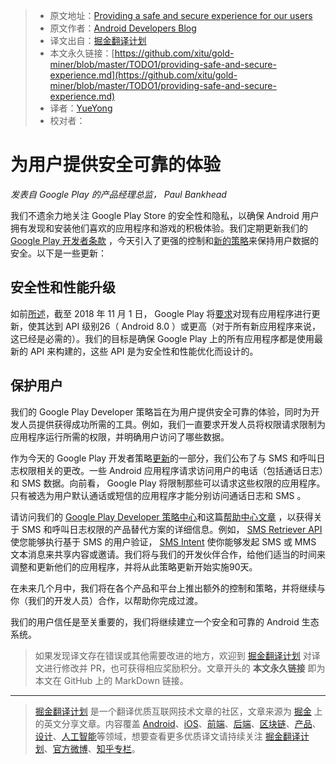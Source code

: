 > - 原文地址：[Providing a safe and secure experience for our users](https://android-developers.googleblog.com/2018/10/providing-safe-and-secure-experience.html)
> - 原文作者：[Android Developers Blog](https://android-developers.googleblog.com)
> - 译文出自：[掘金翻译计划](https://github.com/xitu/gold-miner)
> - 本文永久链接：[https://github.com/xitu/gold-miner/blob/master/TODO1/providing-safe-and-secure-experience.md](https://github.com/xitu/gold-miner/blob/master/TODO1/providing-safe-and-secure-experience.md)
> - 译者：[YueYong](https://link.juejin.im/?target=https%3A%2F%2Fgithub.com%2FYueYongDev)
> - 校对者：

# 为用户提供安全可靠的体验

_发表自 Google Play 的产品经理总监，  *Paul Bankhead*_

我们不遗余力地关注 Google Play Store 的安全性和隐私，以确保 Android 用户拥有发现和安装他们喜欢的应用程序和游戏的积极体验。我们定期更新我们的  [Google Play 开发者条款](https://play.google.com/about/developer-content-policy/) ，今天引入了更强的控制和[新的策略](https://play.google.com/about/updates-resources/)来保持用户数据的安全。以下是一些更新：

## 安全性和性能升级

如前[所述](https://android-developers.googleblog.com/2017/12/improving-app-security-and-performance.html)，截至 2018 年 11 月 1 日， Google Play 将[要求](https://developer.android.com/distribute/best-practices/develop/target-sdk)对现有应用程序进行更新，使其达到 API 级别26（ Android 8.0 ）或更高（对于所有新应用程序来说，这已经是必需的）。我们的目标是确保 Google Play 上的所有应用程序都是使用最新的 API 来构建的，这些 API 是为安全性和性能优化而设计的。

## 保护用户

我们的 Google Play Developer 策略旨在为用户提供安全可靠的体验，同时为开发人员提供获得成功所需的工具。例如，我们一直要求开发人员将权限请求限制为应用程序运行所需的权限，并明确用户访问了哪些数据。

作为今天的 Google Play 开发者策略[更新](https://play.google.com/about/updates-resources/)的一部分，我们公布了与 SMS 和呼叫日志权限相关的更改。一些 Android 应用程序请求访问用户的电话（包括通话日志）和 SMS 数据。向前看， Google Play 将限制那些可以请求这些权限的应用程序。只有被选为用户默认通话或短信的应用程序才能分别访问通话日志和 SMS 。

请访问我们的 [Google Play Developer 策略中心](https://play.google.com/about/developer-content-policy/#!?modal_active=none)和这篇[帮助中心文章](https://support.google.com/googleplay/android-developer/answer/9047303) ，以获得关于 SMS 和呼叫日志权限的产品替代方案的详细信息。例如， [SMS Retriever API](https://developers.google.com/identity/sms-retriever/overview)  使您能够执行基于 SMS 的用户验证， [SMS Intent](https://developer.android.com/guide/components/intents-common#SendMessage)  使你能够发起 SMS 或 MMS 文本消息来共享内容或邀请。我们将与我们的开发伙伴合作，给他们适当的时间来调整和更新他们的应用程序，并将从此策略更新开始实施90天。

在未来几个月中，我们将在各个产品和平台上推出额外的控制和策略，并将继续与你（我们的开发人员）合作，以帮助你完成过渡。

我们的用户信任是至关重要的，我们将继续建立一个安全和可靠的 Android 生态系统。

> 如果发现译文存在错误或其他需要改进的地方，欢迎到 [掘金翻译计划](https://github.com/xitu/gold-miner) 对译文进行修改并 PR，也可获得相应奖励积分。文章开头的 **本文永久链接** 即为本文在 GitHub 上的 MarkDown 链接。

------

> [掘金翻译计划](https://github.com/xitu/gold-miner) 是一个翻译优质互联网技术文章的社区，文章来源为 [掘金](https://juejin.im) 上的英文分享文章。内容覆盖 [Android](https://github.com/xitu/gold-miner#android)、[iOS](https://github.com/xitu/gold-miner#ios)、[前端](https://github.com/xitu/gold-miner#前端)、[后端](https://github.com/xitu/gold-miner#后端)、[区块链](https://github.com/xitu/gold-miner#区块链)、[产品](https://github.com/xitu/gold-miner#产品)、[设计](https://github.com/xitu/gold-miner#设计)、[人工智能](https://github.com/xitu/gold-miner#人工智能)等领域，想要查看更多优质译文请持续关注 [掘金翻译计划](https://github.com/xitu/gold-miner)、[官方微博](http://weibo.com/juejinfanyi)、[知乎专栏](https://zhuanlan.zhihu.com/juejinfanyi)。
